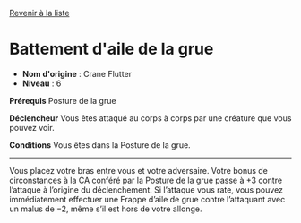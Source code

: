 [Revenir à la liste](list.md)

# Battement d'aile de la grue

 * **Nom d'origine** : Crane Flutter
 * **Niveau** : 6


<p><strong>Prérequis</strong> Posture de la grue</p>
<p><strong>Déclencheur</strong> Vous êtes attaqué au corps à corps par une créature que vous pouvez voir.</p>
<p><strong>Conditions</strong> Vous êtes dans la Posture de la grue.</p>
<hr>
<p>Vous placez votre bras entre vous et votre adversaire. Votre bonus de circonstances à la CA conféré par la Posture de la grue passe à +3 contre l’attaque à l’origine du déclenchement. Si l’attaque vous rate, vous pouvez immédiatement effectuer une Frappe d’aile de grue contre l’attaquant avec un malus de −2, même s’il est hors de votre allonge.</p>
